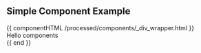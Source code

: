 ## Simple Component Example

{{ componentHTML /processed/components/_div_wrapper.html }}\
Hello components\
{{ end }}